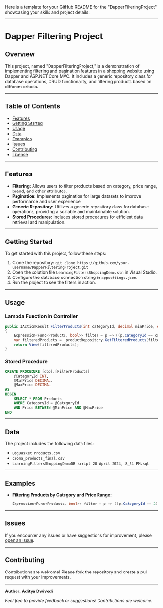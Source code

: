 Here is a template for your GitHub README for the "DapperFilteringProject" showcasing your skills and project details:

---

# Dapper Filtering Project


## Overview

This project, named "DapperFilteringProject," is a demonstration of implementing filtering and pagination features in a shopping website using Dapper and ASP.NET Core MVC. It includes a generic repository class for database operations, CRUD functionality, and filtering products based on different criteria.

---

## Table of Contents

- [Features](#features)
- [Getting Started](#getting-started)
- [Usage](#usage)
- [Data](#data)
- [Examples](#examples)
- [Issues](#issues)
- [Contributing](#contributing)
- [License](#license)

---

## Features

- **Filtering:** Allows users to filter products based on category, price range, brand, and other attributes.
- **Pagination:** Implements pagination for large datasets to improve performance and user experience.
- **Generic Repository:** Utilizes a generic repository class for database operations, providing a scalable and maintainable solution.
- **Stored Procedures:** Includes stored procedures for efficient data retrieval and manipulation.

---

## Getting Started

To get started with this project, follow these steps:

1. Clone the repository: `git clone https://github.com/your-username/DapperFilteringProject.git`
2. Open the solution file `LearningFiltersShoppingDemo.sln` in Visual Studio.
3. Configure the database connection string in `appsettings.json`.
4. Run the project to see the filters in action.

---

## Usage

### Lambda Function in Controller
```csharp
public IActionResult FilterProducts(int categoryId, decimal minPrice, decimal maxPrice)
{
    Expression<Func<Products, bool>> filter = p => ((p.CategoryId == categoryId) && (p.Price >= minPrice && p.Price <= maxPrice));
    var filteredProducts = _productRepository.GetFilteredProducts(filter);
    return View(filteredProducts);
}
```

### Stored Procedure
```sql
CREATE PROCEDURE [dbo].[FilterProducts]
    @CategoryId INT,
    @MinPrice DECIMAL,
    @MaxPrice DECIMAL
AS
BEGIN
    SELECT * FROM Products
    WHERE CategoryId = @CategoryId
    AND Price BETWEEN @MinPrice AND @MaxPrice
END
```

---

## Data

The project includes the following data files:

- `BigBasket Products.csv`
- `croma_products_final.csv`
- `LearningFiltersShoppingDemoDB script 20 April 2024, 8_24 PM.sql`

---

## Examples

- **Filtering Products by Category and Price Range:**
  ```csharp
  Expression<Func<Products, bool>> filter = p => ((p.CategoryId == 2) && (p.Price >= 2 && p.Price <= 200));
  ```

---

## Issues

If you encounter any issues or have suggestions for improvement, please [open an issue](https://github.com/your-username/DapperFilteringProject/issues).

---

## Contributing

Contributions are welcome! Please fork the repository and create a pull request with your improvements.



---

**Author: Aditya Dwivedi**

*Feel free to provide feedback or suggestions! Contributions are welcome.*